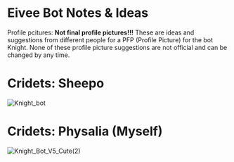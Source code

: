 # Eivee Bot Notes & Ideas

Profile pcitures:
**Not final profile pictures!!!**
These are ideas and suggestions from different people for a PFP (Profile Picture) for the bot Knight. 
None of these profile picture suggestions are not official and can be changed by any time.   

# Cridets: Sheepo
 ![Knight_bot](https://user-images.githubusercontent.com/75495062/149950658-cec4a8a8-3a18-439a-919a-46313f61a763.png)


# Cridets: Physalia (Myself)
![Knight_Bot_V5_Cute(2)](https://user-images.githubusercontent.com/75495062/151259454-80547d34-d5f3-456c-9fc2-d85877819235.jpg)
